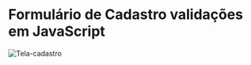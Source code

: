 # Formulário de Cadastro validações em JavaScript
![Tela-cadastro](https://user-images.githubusercontent.com/85531165/232047171-43f7295e-70af-4add-a9d9-dc0282cf1fc0.png)
